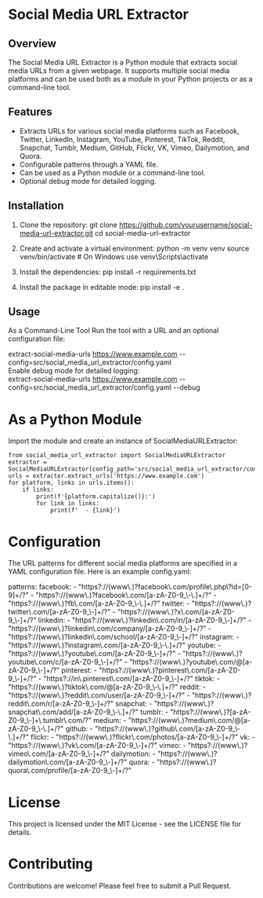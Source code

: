 # Social Media URL Extractor

## Overview

The Social Media URL Extractor is a Python module that extracts social media URLs from a given webpage. It supports multiple social media platforms and can be used both as a module in your Python projects or as a command-line tool.

## Features

- Extracts URLs for various social media platforms such as Facebook, Twitter, LinkedIn, Instagram, YouTube, Pinterest, TikTok, Reddit, Snapchat, Tumblr, Medium, GitHub, Flickr, VK, Vimeo, Dailymotion, and Quora.
- Configurable patterns through a YAML file.
- Can be used as a Python module or a command-line tool.
- Optional debug mode for detailed logging.

## Installation

1. Clone the repository:
   git clone https://github.com/yourusername/social-media-url-extractor.git
   cd social-media-url-extractor

2. Create and activate a virtual environment:
    python -m venv venv
    source venv/bin/activate  # On Windows use venv\Scripts\activate

3. Install the dependencies:
    pip install -r requirements.txt

4. Install the package in editable mode:
    pip install -e .

## Usage

As a Command-Line Tool
Run the tool with a URL and an optional configuration file:

extract-social-media-urls https://www.example.com --config=src/social_media_url_extractor/config.yaml  
Enable debug mode for detailed logging:  
extract-social-media-urls https://www.example.com --config=src/social_media_url_extractor/config.yaml --debug

# As a Python Module
Import the module and create an instance of SocialMediaURLExtractor:

    from social_media_url_extractor import SocialMediaURLExtractor
    extractor = SocialMediaURLExtractor(config_path='src/social_media_url_extractor/config.yaml')
    urls = extractor.extract_urls('https://www.example.com')
    for platform, links in urls.items():
        if links:
            print(f'{platform.capitalize()}:')
            for link in links:
                print(f'  - {link}')

# Configuration
The URL patterns for different social media platforms are specified in a YAML configuration file. Here is an example config.yaml:

patterns:
  facebook:
    - "https?://(www\\.)?facebook\\.com/profile\\.php\\?id=[0-9]+/?"
    - "https?://(www\\.)?facebook\\.com/[a-zA-Z0-9_\\-\\.]+/?"
    - "https?://(www\\.)?fb\\.com/[a-zA-Z0-9_\\-\\.]+/?"
  twitter:
    - "https?://(www\\.)?twitter\\.com/[a-zA-Z0-9_\\-]+/?"
    - "https?://(www\\.)?x\\.com/[a-zA-Z0-9_\\-]+/?"
  linkedin:
    - "https?://(www\\.)?linkedin\\.com/in/[a-zA-Z0-9_\\-]+/?"
    - "https?://(www\\.)?linkedin\\.com/company/[a-zA-Z0-9_\\-]+/?"
    - "https?://(www\\.)?linkedin\\.com/school/[a-zA-Z0-9_\\-]+/?"
  instagram:
    - "https?://(www\\.)?instagram\\.com/[a-zA-Z0-9_\\-\\.]+/?"
  youtube:
    - "https?://(www\\.)?youtube\\.com/[a-zA-Z0-9_\\-]+/?"
    - "https?://(www\\.)?youtube\\.com/c/[a-zA-Z0-9_\\-]+/?"
    - "https?://(www\\.)?youtube\\.com/@[a-zA-Z0-9_\\-]+/?"
  pinterest:
    - "https?://(www\\.)?pinterest\\.com/[a-zA-Z0-9_\\-]+/?"
    - "https?://in\\.pinterest\\.com/[a-zA-Z0-9_\\-]+/?"
  tiktok:
    - "https?://(www\\.)?tiktok\\.com/@[a-zA-Z0-9_\\-\\.]+/?"
  reddit:
    - "https?://(www\\.)?reddit\\.com/user/[a-zA-Z0-9_\\-]+/?"
    - "https?://(www\\.)?reddit\\.com/r/[a-zA-Z0-9_\\-]+/?"
  snapchat:
    - "https?://(www\\.)?snapchat\\.com/add/[a-zA-Z0-9_\\-\\.]+/?"
  tumblr:
    - "https?://(www\\.)?[a-zA-Z0-9_\\-]+\\.tumblr\\.com/?"
  medium:
    - "https?://(www\\.)?medium\\.com/@[a-zA-Z0-9_\\-\\.]+/?"
  github:
    - "https?://(www\\.)?github\\.com/[a-zA-Z0-9_\\-\\.]+/?"
  flickr:
    - "https?://(www\\.)?flickr\\.com/photos/[a-zA-Z0-9_\\-]+/?"
  vk:
    - "https?://(www\\.)?vk\\.com/[a-zA-Z0-9_\\-]+/?"
  vimeo:
    - "https?://(www\\.)?vimeo\\.com/[a-zA-Z0-9_\\-]+/?"
  dailymotion:
    - "https?://(www\\.)?dailymotion\\.com/[a-zA-Z0-9_\\-]+/?"
  quora:
    - "https?://(www\\.)?quora\\.com/profile/[a-zA-Z0-9_\\-]+/?"

# License
This project is licensed under the MIT License - see the LICENSE file for details.

# Contributing
Contributions are welcome! Please feel free to submit a Pull Request.




